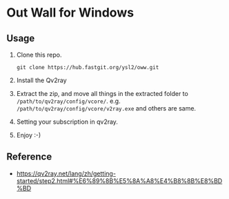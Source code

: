 # Out Wall for Windows

## Usage

1. Clone this repo.

	```text
	git clone https://hub.fastgit.org/ysl2/oww.git
	```

2. Install the Qv2ray

3. Extract the zip, and move all things in the extracted folder to `/path/to/qv2ray/config/vcore/`. e.g. `/path/to/qv2ray/config/vcore/v2ray.exe` and others are same.

4. Setting your subscription in qv2ray.

5. Enjoy :-)

## Reference

- https://qv2ray.net/lang/zh/getting-started/step2.html#%E6%89%8B%E5%8A%A8%E4%B8%8B%E8%BD%BD

